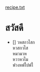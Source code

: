 [recipe.txt](https://github.com/TK-Neng/github-slideshow/files/7087814/recipe.txt)
# สวัสดี
- [] วหสกวไสก  
หวสกวไส  
หมวมวห  
หววหวไม  
ฟวงหฟใปฟใ  
